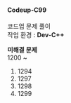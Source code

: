 #### Codeup-C99    
코드업 문제 풀이    
작업 환경 : <b> Dev-C++ </b>    
    
<b> 미해결 문제 </b>    
1200 ~
1. 1294
2. 1297
3. 1298
4. 1299
